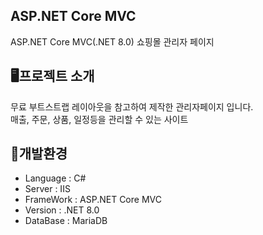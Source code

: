 ## ASP.NET Core MVC 
ASP.NET Core MVC(.NET 8.0) 쇼핑몰 관리자 페이지

<h2>🖥프로젝트 소개</h2>
무료 부트스트랩 레이아웃을 참고하여 제작한 관리자페이지 입니다.<br>
매출, 주문, 상품, 일정등을 관리할 수 있는 사이트

<h2>💾개발환경</h2>
<ul>
  <li>Language : C# </li>
  <li>Server : IIS </li>
  <li>FrameWork : ASP.NET Core MVC </li>
  <li>Version : .NET 8.0 </li>
  <li>DataBase : MariaDB</li>
</ul>
